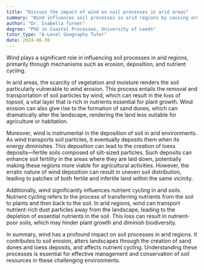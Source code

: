 ```yaml
---
title: "Discuss the impact of wind on soil processes in arid areas"
summary: "Wind influences soil processes in arid regions by causing erosion, facilitating deposition, and affecting nutrient cycling. These interactions are crucial for maintaining soil health and ecosystem balance."
author: "Dr. Isabella Turner"
degree: "PhD in Coastal Processes, University of Leeds"
tutor_type: "A-Level Geography Tutor"
date: 2024-06-30
---
```


Wind plays a significant role in influencing soil processes in arid regions, primarily through mechanisms such as erosion, deposition, and nutrient cycling.

In arid areas, the scarcity of vegetation and moisture renders the soil particularly vulnerable to wind erosion. This process entails the removal and transportation of soil particles by wind, which can result in the loss of topsoil, a vital layer that is rich in nutrients essential for plant growth. Wind erosion can also give rise to the formation of sand dunes, which can dramatically alter the landscape, rendering the land less suitable for agriculture or habitation.

Moreover, wind is instrumental in the deposition of soil in arid environments. As wind transports soil particles, it eventually deposits them when its energy diminishes. This deposition can lead to the creation of loess deposits—fertile soils composed of silt-sized particles. Such deposits can enhance soil fertility in the areas where they are laid down, potentially making these regions more viable for agricultural activities. However, the erratic nature of wind deposition can result in uneven soil distribution, leading to patches of both fertile and infertile land within the same vicinity.

Additionally, wind significantly influences nutrient cycling in arid soils. Nutrient cycling refers to the process of transferring nutrients from the soil to plants and then back to the soil. In arid regions, wind can transport nutrient-rich dust particles away from the landscape, leading to the depletion of essential nutrients in the soil. This loss can result in nutrient-poor soils, which may hinder plant growth and diminish biodiversity.

In summary, wind has a profound impact on soil processes in arid regions. It contributes to soil erosion, alters landscapes through the creation of sand dunes and loess deposits, and affects nutrient cycling. Understanding these processes is essential for effective management and conservation of soil resources in these challenging environments.
    